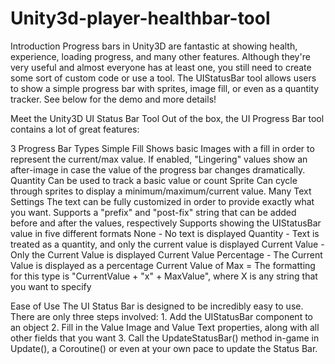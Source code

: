 # Unity3d-player-healthbar-tool
Introduction
Progress bars in Unity3D are fantastic at showing health, experience, loading progress, and many other features. Although they're very useful and almost everyone has at least one, you still need to create some sort of custom code or use a tool. The UIStatusBar tool allows users to show a simple progress bar with sprites, image fill, or even as a quantity tracker. See below for the demo and more details!

Meet the Unity3D UI Status Bar Tool
Out of the box, the UI Progress Bar tool contains a lot of great features:

3 Progress Bar Types
Simple Fill
    Shows basic Images with a fill in order to represent the current/max value.
    If enabled, "Lingering" values show an after-image in case the value of the progress bar changes dramatically.
Quantity
    Can be used to track a basic value or count
Sprite
    Can cycle through sprites to display a minimum/maximum/current value.
Many Text Settings
    The text can be fully customized in order to provide exactly what you want.
    Supports a "prefix" and "post-fix" string that can be added before and after the values, respectively
    Supports showing the UIStatusBar value in five different formats
        None - No text is displayed
        Quantity - Text is treated as a quantity, and only the current value is displayed
        Current Value - Only the Current Value is displayed
        Current Value Percentage - The Current Value is displayed as a percentage
        Current Value of Max = The formatting for this type is "CurrentValue + "x" + MaxValue", where X is any string that you want to     specify
        
Ease of Use
The UI Status Bar is designed to be incredibly easy to use. There are only three steps involved:
    1. Add the UIStatusBar component to an object
    2. Fill in the Value Image and Value Text properties, along with all other fields that you want
    3. Call the UpdateStatusBar() method in-game in Update(), a Coroutine() or even at your own pace to update the Status Bar.
